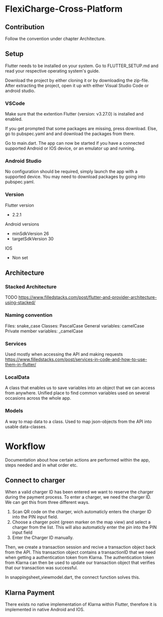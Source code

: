 # FlexiCharge-Cross-Platform
## Contribution
Follow the convention under chapter Architecture.
## Setup
Flutter needs to be installed on your system. Go to FLUTTER_SETUP.md and read your respective operating system's guide.

Download the project by either cloning it or by downloading the zip-file. After extracting the project, open it up with either Visual Studio Code or android studio.

### VSCode
Make sure that the extention Flutter (version: v3.27.0) is installed and enabled.

If you get prompted that some packages are missing, press download. Else, go to pubspec.yaml and and download the packages from there.

Go to main.dart. The app can now be started if you have a connected supported Android or IOS device, or an emulator up and running.

### Android Studio
No configuration should be required, simply launch the app with a supported device. You may need to download packages by going into pubspec.yaml.

### Version
Flutter version 
- 2.2.1

Android versions

- minSdkVersion 26
- targetSdkVersion 30

IOS

- Non set

## Architecture
### Stacked Architecture
TODO
https://www.filledstacks.com/post/flutter-and-provider-architecture-using-stacked/

### Naming convention
Files: snake_case
Classes: PascalCase
General variables: camelCase
Private member variables: _camelCase

### Services
Used mostly when accessing the API and making requests
https://www.filledstacks.com/post/services-in-code-and-how-to-use-them-in-flutter/

### LocalData
A class that enables us to save variables into an object that we can access from anywhere. Unified place to find common variables used on several occasions across the whole app.

### Models
A way to map data to a class. Used to map json-objects from the API into usable data-classes.

# Workflow
Documentation about how certain actions are performed within the app, steps needed and in what order etc.

## Connect to charger
When a valid charger ID has been entered we want to reserve the charger during the payment process.
To enter a charger, we need the charger ID. We can get this from three different ways.
1. Scan QR code on the charger, wich automaticly enters the charger ID into the PIN input field.
2. Choose a charger point (green marker on the map view) and select a charger from the list. This will also automaticly enter the pin into the PIN input field
3. Enter the Charger ID manually.

Then, we create a transaction session and recive a transaction object back from the API.
This transaction object contains a transactionID that we need when getting a authentication token from Klarna.
The authentication token from Klarna can then be used to update our transaction object that verifies that our transaction was successful.

In snappingsheet_viewmodel.dart, the connect function solves this.

## Klarna Payment
There exists no native implementation of Klarna within Flutter, therefore it is implemented in native Android and IOS. 
